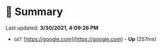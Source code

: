 # 📖 Summary
Last updated: **3/30/2021, 4:09:26 PM**

- `GET` [https://google.com](https://google.com) - **Up** (257ms)
